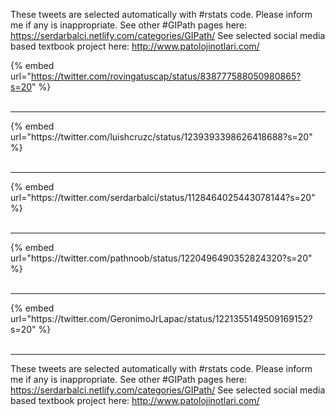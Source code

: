 

These tweets are selected automatically with #rstats code. Please inform me if any is inappropriate.
See other #GIPath pages here: https://serdarbalci.netlify.com/categories/GIPath/ 
See selected social media based textbook project here: http://www.patolojinotlari.com/

{% embed url="https://twitter.com/rovingatuscap/status/838777588050980865?s=20" %}<br>
<br>
<hr>
{% embed url="https://twitter.com/luishcruzc/status/1239393398626418688?s=20" %}<br>
<br>
<hr>
{% embed url="https://twitter.com/serdarbalci/status/1128464025443078144?s=20" %}<br>
<br>
<hr>
{% embed url="https://twitter.com/pathnoob/status/1220496490352824320?s=20" %}<br>
<br>
<hr>
{% embed url="https://twitter.com/GeronimoJrLapac/status/1221355149509169152?s=20" %}<br>
<br>
<hr>


These tweets are selected automatically with #rstats code. Please inform me if any is inappropriate.
See other #GIPath pages here: https://serdarbalci.netlify.com/categories/GIPath/ 
See selected social media based textbook project here: http://www.patolojinotlari.com/
